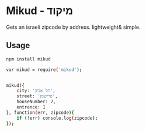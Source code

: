 Mikud - מיקוד
=========

Gets an israeli zipcode by address. lightweight& simple.

Usage
--------------

```sh
npm install mikud
```
```sh
var mikud = require('mikud');


mikud({
    city: 'תל אביב',
    street: 'פרישמן',
    houseNumber: 7,
    entrance: 1
}, function(err, zipcode){
    if (!err) console.log(zipcode);
});
```
